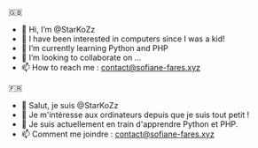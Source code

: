 🇬🇧
- 👋 Hi, I’m @StarKoZz
- 👀 I have been interested in computers since I was a kid! 
- 🌱 I’m currently learning Python and PHP
- 💞️ I’m looking to collaborate on ...
- 📫 How to reach me : contact@sofiane-fares.xyz


🇫🇷
- 👋 Salut, je suis @StarKoZz
- 👀 Je m'intéresse aux ordinateurs depuis que je suis tout petit ! 
- 🌱 Je suis actuellement en train d'apprendre Python et PHP.
- 📫 Comment me joindre : contact@sofiane-fares.xyz


<!---
StarKoZz/StarKoZz is a ✨ special ✨ repository because its `README.md` (this file) appears on your GitHub profile.
You can click the Preview link to take a look at your changes.
--->
